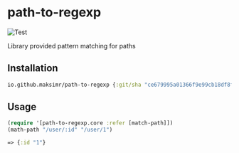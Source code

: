 # path-to-regexp

![Test](https://github.com/maksimr/path-to-regexp/workflows/Test/badge.svg)

Library provided pattern matching for paths

## Installation

```clojure
io.github.maksimr/path-to-regexp {:git/sha "ce679995a01366f9e99cb18df8f7ca4d927a89a8"}
```

## Usage

```clojure
(require '[path-to-regexp.core :refer [match-path]])
(math-path "/user/:id" "/user/1")

=> {:id "1"}
```
